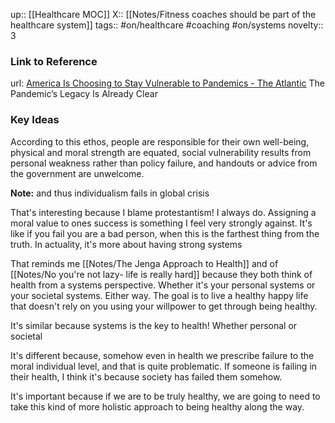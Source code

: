 up:: [[Healthcare MOC]]
X:: [[Notes/Fitness coaches should be part of the healthcare system]]
tags:: #on/healthcare #coaching #on/systems 
novelty:: 3

### Link to Reference
url: [America Is Choosing to Stay Vulnerable to Pandemics - The Atlantic](https://www.theatlantic.com/health/archive/2022/09/covid-pandemic-exposes-americas-failing-systems-future-epidemics/671608/)
The Pandemic’s Legacy Is Already Clear

### Key Ideas

According to this ethos, people are responsible for their own well-being, physical and moral strength are equated, social vulnerability results from personal weakness rather than policy failure, and handouts or advice from the government are unwelcome.

**Note:** and thus individualism fails in global crisis

That's interesting because I blame protestantism! I always do. Assigning a moral value to ones success is something I feel very strongly against. It's like if you fail you are a bad person, when this is the farthest thing from the truth. In actuality, it's more about having strong systems

That reminds me [[Notes/The Jenga Approach to Health]] and of [[Notes/No you're not lazy- life is really hard]]
because they both think of health from a systems perspective. Whether it's your personal systems or your societal systems. Either way. The goal is to live a healthy happy life that doesn't rely on you using your willpower to get through being healthy.

It's similar because systems is the key to health! Whether personal or societal

It's different because, somehow even in health we prescribe failure to the moral individual level, and that is quite problematic. If someone is failing in their health, I think it's because society has failed them somehow. 

It's important because if we are to be truly healthy, we are going to need to take this kind of more holistic approach to being healthy along the way.